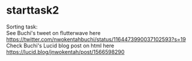 # starttask2
Sorting task:
<br/>See Buchi's tweet on flutterwave here https://twitter.com/nwokentahbuchi/status/1164473990037102593?s=19
<br/>Check Buchi's Lucid blog post on html here https://lucid.blog/jnwokentah/post/1566598290
